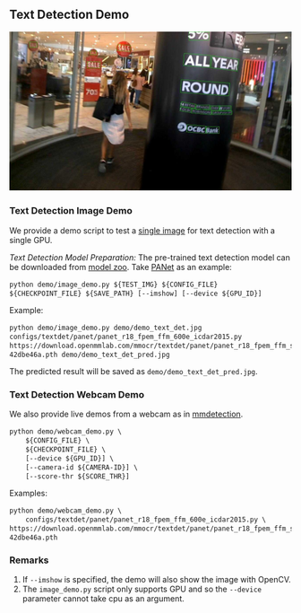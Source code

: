 ## Text Detection Demo

<div align="center">
    <img src="../../resources/demo_text_det_pred.jpg"/><br>

</div>

### Text Detection Image Demo


We provide a demo script to test a [single image](../demo_text_det.jpg) for text detection with a single GPU.

*Text Detection Model Preparation:*
The pre-trained text detection model can be downloaded from [model zoo](https://mmocr.readthedocs.io/en/latest/modelzoo.html).
Take [PANet](../../configs/textdet/panet/panet_r18_fpem_ffm_600e_icdar2015.py) as an example:

```shell
python demo/image_demo.py ${TEST_IMG} ${CONFIG_FILE} ${CHECKPOINT_FILE} ${SAVE_PATH} [--imshow] [--device ${GPU_ID}]
```

Example:

```shell
python demo/image_demo.py demo/demo_text_det.jpg configs/textdet/panet/panet_r18_fpem_ffm_600e_icdar2015.py https://download.openmmlab.com/mmocr/textdet/panet/panet_r18_fpem_ffm_sbn_600e_icdar2015_20210219-42dbe46a.pth demo/demo_text_det_pred.jpg
```

The predicted result will be saved as `demo/demo_text_det_pred.jpg`.

### Text Detection Webcam Demo

We also provide live demos from a webcam as in [mmdetection](https://github.com/open-mmlab/mmdetection/blob/a616886bf1e8de325e6906b8c76b6a4924ef5520/docs/1_exist_data_model.md).

```shell
python demo/webcam_demo.py \
    ${CONFIG_FILE} \
    ${CHECKPOINT_FILE} \
    [--device ${GPU_ID}] \
    [--camera-id ${CAMERA-ID}] \
    [--score-thr ${SCORE_THR}]
```

Examples:

```shell
python demo/webcam_demo.py \
    configs/textdet/panet/panet_r18_fpem_ffm_600e_icdar2015.py \ https://download.openmmlab.com/mmocr/textdet/panet/panet_r18_fpem_ffm_sbn_600e_icdar2015_20210219-42dbe46a.pth
```

### Remarks

1. If `--imshow` is specified, the demo will also show the image with OpenCV.
2. The `image_demo.py` script only supports GPU and so the `--device` parameter cannot take cpu as an argument.

